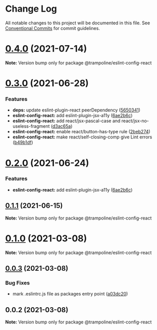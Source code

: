 # Change Log

All notable changes to this project will be documented in this file.
See [Conventional Commits](https://conventionalcommits.org) for commit guidelines.

# [0.4.0](https://github.com/Trampoline-CX/eslint-config/compare/@trampoline/eslint-config-react@0.3.0...@trampoline/eslint-config-react@0.4.0) (2021-07-14)

**Note:** Version bump only for package @trampoline/eslint-config-react





# [0.3.0](https://github.com/Trampoline-CX/eslint-config/compare/@trampoline/eslint-config-react@0.1.1...@trampoline/eslint-config-react@0.3.0) (2021-06-28)


### Features

* **deps:** update eslint-plugin-react peerDependency ([5650341](https://github.com/Trampoline-CX/eslint-config/commit/5650341facb7fcecd504b896b6e41c4bfed6d701))
* **eslint-config-react:** add eslint-plugin-jsx-a11y ([6ae2b6c](https://github.com/Trampoline-CX/eslint-config/commit/6ae2b6ca19dbffe1d563d933db51d81b3105d7e3))
* **eslint-config-react:** add react/jsx-pascal-case and react/jsx-no-useless-fragment ([d3ac65a](https://github.com/Trampoline-CX/eslint-config/commit/d3ac65a0778098da3691b5a1c6f223d3b1d26a5d))
* **eslint-config-react:** enable react/button-has-type rule ([2beb274](https://github.com/Trampoline-CX/eslint-config/commit/2beb274bf0bd640b0cf0e3498ffcf3ae44e697d6))
* **eslint-config-react:** make react/self-closing-comp give Lint errors ([b49b1df](https://github.com/Trampoline-CX/eslint-config/commit/b49b1dfb0791d43ff63aa04cb3c7ae66a111697e))





# [0.2.0](https://github.com/Trampoline-CX/eslint-config/compare/@trampoline/eslint-config-react@0.1.1...@trampoline/eslint-config-react@0.2.0) (2021-06-24)


### Features

* **eslint-config-react:** add eslint-plugin-jsx-a11y ([6ae2b6c](https://github.com/Trampoline-CX/eslint-config/commit/6ae2b6ca19dbffe1d563d933db51d81b3105d7e3))






## [0.1.1](https://github.com/Trampoline-CX/eslint-config/compare/@trampoline/eslint-config-react@0.1.0...@trampoline/eslint-config-react@0.1.1) (2021-06-15)

**Note:** Version bump only for package @trampoline/eslint-config-react





# [0.1.0](https://github.com/Trampoline-CX/eslint-config/compare/@trampoline/eslint-config-react@0.0.3...@trampoline/eslint-config-react@0.1.0) (2021-03-08)

**Note:** Version bump only for package @trampoline/eslint-config-react





## [0.0.3](https://github.com/Trampoline-CX/eslint-config/compare/@trampoline/eslint-config-react@0.0.2...@trampoline/eslint-config-react@0.0.3) (2021-03-08)


### Bug Fixes

* mark .eslintrc.js file as packages entry point ([a03dc20](https://github.com/Trampoline-CX/eslint-config/commit/a03dc2095d357d1ccf436d35d269be6b64f1eb6e))





## 0.0.2 (2021-03-08)

**Note:** Version bump only for package @trampoline/eslint-config-react
